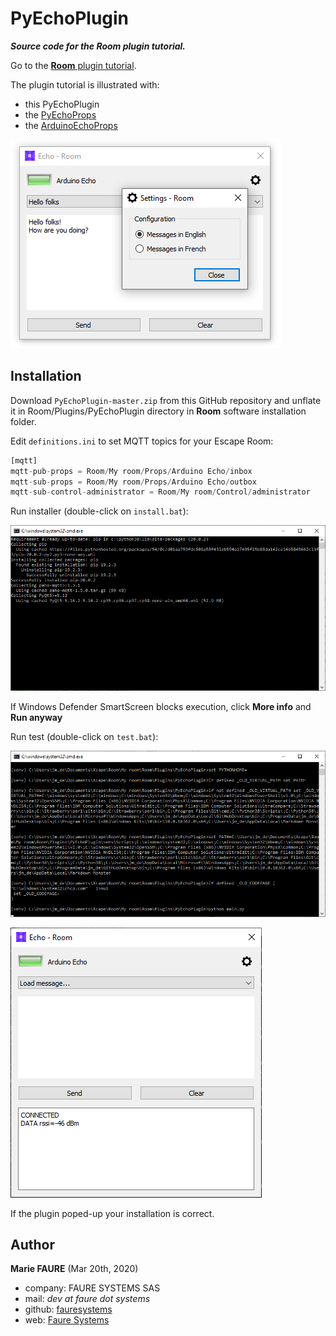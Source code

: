 ﻿# PyEchoPlugin
 ***Source code for the Room plugin tutorial.***
 
Go to the <a href="https://xcape.io/public/documentation/en/room/Plugintutorial.html" target="_blank">**Room** plugin tutorial</a>. 

The plugin tutorial is illustrated with:
* this PyEchoPlugin
* the <a href="https://github.com/fauresystems/PyEchoProps" target="_blank">PyEchoProps</a>
* the <a href="https://github.com/xcape-io/PyEchoPlugin/tree/master/ArduinoEchoProps" target="_blank">ArduinoEchoProps</a>

![](screenshots/shot.png)


## Installation
Download `PyEchoPlugin-master.zip` from this GitHub repository and unflate it in Room/Plugins/PyEchoPlugin directory in **Room** software installation folder.

Edit `definitions.ini` to set MQTT topics for your Escape Room:
```python
[mqtt]
mqtt-pub-props = Room/My room/Props/Arduino Echo/inbox
mqtt-sub-props = Room/My room/Props/Arduino Echo/outbox
mqtt-sub-control-administrator = Room/My room/Control/administrator

``` 

Run installer (double-click on `install.bat`):

![](screenshots/shot2.png)

If Windows Defender SmartScreen blocks execution, click **More info** and **Run anyway**

Run test (double-click on `test.bat`):

![](screenshots/shot3.png)

![](screenshots/shot4.png)

If the plugin poped-up your installation is correct.


## Author

**Marie FAURE** (Mar 20th, 2020)
* company: FAURE SYSTEMS SAS
* mail: *dev at faure dot systems*
* github: <a href="https://github.com/fauresystems?tab=repositories" target="_blank">fauresystems</a>
* web: <a href="https://faure.systems/" target="_blank">Faure Systems</a>